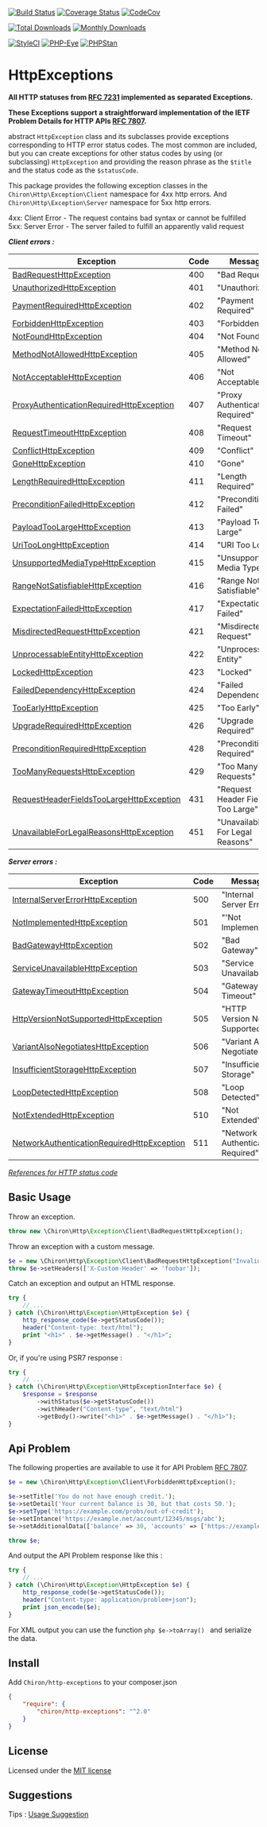 [![Build Status](https://travis-ci.org/ncou/Chiron-HttpExceptions.svg?branch=master)](https://travis-ci.org/ncou/Chiron-HttpExceptions)
[![Coverage Status](https://coveralls.io/repos/github/ncou/Chiron-HttpExceptions/badge.svg?branch=master)](https://coveralls.io/github/ncou/Chiron-HttpExceptions?branch=master)
[![CodeCov](https://codecov.io/gh/ncou/Chiron-HttpExceptions/branch/master/graph/badge.svg)](https://codecov.io/gh/ncou/Chiron-HttpExceptions)

[![Total Downloads](https://img.shields.io/packagist/dt/chiron/http-exceptions.svg?style=flat-square)](https://packagist.org/packages/chiron/http-exceptions/stats)
[![Monthly Downloads](https://img.shields.io/packagist/dm/chiron/http-exceptions.svg?style=flat-square)](https://packagist.org/packages/chiron/http-exceptions/stats)

[![StyleCI](https://styleci.io/repos/147929663/shield?style=flat)](https://styleci.io/repos/147929663)
[![PHP-Eye](https://php-eye.com/badge/chiron/http-exceptions/tested.svg?style=flat)](https://php-eye.com/package/chiron/http-exceptions)
[![PHPStan](https://img.shields.io/badge/PHPStan-enabled-brightgreen.svg?style=flat)](https://github.com/phpstan/phpstan)


HttpExceptions
==============

**All HTTP statuses from [RFC 7231](http://tools.ietf.org/html/rfc7231) implemented as separated Exceptions.**

**These Exceptions support a straightforward implementation of the IETF Problem Details for HTTP APIs [RFC 7807](https://tools.ietf.org/html/rfc7807).**

abstract `HttpException` class and its subclasses provide exceptions corresponding to HTTP
error status codes. The most common are included, but you can create exceptions
for other status codes by using (or subclassing) `HttpException` and providing 
the reason phrase as the `$title` and the status code as the `$statusCode`.

This package provides the following exception classes in the 
`Chiron\Http\Exception\Client` namespace for 4xx http errors. 
And `Chiron\Http\Exception\Server` namespace for 5xx http errors. 

4xx: Client Error - The request contains bad syntax or cannot be fulfilled
5xx: Server Error - The server failed to fulfill an apparently valid request

***Client errors :***

| Exception                             | Code | Message                           |
| ------------------------------------- | ---- | --------------------------------- |
| [BadRequestHttpException](src/Client/BadRequestHttpException.php)                   |  400 | "Bad Request"                     |
| [UnauthorizedHttpException](src/Client/UnauthorizedHttpException.php)                   |  401 | "Unauthorized"                     |
| [PaymentRequiredHttpException](src/Client/PaymentRequiredHttpException.php)                   |  402 | "Payment Required"                     |
| [ForbiddenHttpException](src/Client/ForbiddenHttpException.php)                   |  403 | "Forbidden"                     |
| [NotFoundHttpException](src/Client/NotFoundHttpException.php)                   |  404 | "Not Found"                     |
| [MethodNotAllowedHttpException](src/Client/MethodNotAllowedHttpException.php)                   |  405 | "Method Not Allowed"                     |
| [NotAcceptableHttpException](src/Client/NotAcceptableHttpException.php)                   |  406 | "Not Acceptable"                     |
| [ProxyAuthenticationRequiredHttpException](src/Client/ProxyAuthenticationRequiredHttpException.php)                   |  407 | "Proxy Authentication Required"                     |
| [RequestTimeoutHttpException](src/Client/RequestTimeoutHttpException.php)                   |  408 | "Request Timeout"                     |
| [ConflictHttpException](src/Client/ConflictHttpException.php)                   |  409 | "Conflict"                     |
| [GoneHttpException](src/Client/GoneHttpException.php)                   |  410 | "Gone"                     |
| [LengthRequiredHttpException](src/Client/LengthRequiredHttpException.php)                   |  411 | "Length Required"                     |
| [PreconditionFailedHttpException](src/Client/PreconditionFailedHttpException.php)                   |  412 | "Precondition Failed"                     |
| [PayloadTooLargeHttpException](src/Client/PayloadTooLargeHttpException.php)                   |  413 | "Payload Too Large"                     |
| [UriTooLongHttpException](src/Client/UriTooLongHttpException.php)                   |  414 | "URI Too Long"                     |
| [UnsupportedMediaTypeHttpException](src/Client/UnsupportedMediaTypeHttpException.php)                   |  415 | "Unsupported Media Type"                     |
| [RangeNotSatisfiableHttpException](src/Client/RangeNotSatisfiableHttpException.php)                   |  416 | "Range Not Satisfiable"                     |
| [ExpectationFailedHttpException](src/Client/ExpectationFailedHttpException.php)                   |  417 | "Expectation Failed"                     |
| [MisdirectedRequestHttpException](src/Client/MisdirectedRequestHttpException.php)                   |  421 | "Misdirected Request"                     |
| [UnprocessableEntityHttpException](src/Client/UnprocessableEntityHttpException.php)                   |  422 | "Unprocessable Entity"                     |
| [LockedHttpException](src/Client/LockedHttpException.php)                   |  423 | "Locked"                     |
| [FailedDependencyHttpException](src/Client/FailedDependencyHttpException.php)                   |  424 | "Failed Dependency"                     |
| [TooEarlyHttpException](src/Client/TooEarlyHttpException.php)                   |  425 | "Too Early"                     |
| [UpgradeRequiredHttpException](src/Client/UpgradeRequiredHttpException.php)                   |  426 | "Upgrade Required"                     |
| [PreconditionRequiredHttpException](src/Client/PreconditionRequiredHttpException.php)                   |  428 | "Precondition Required"                     |
| [TooManyRequestsHttpException](src/Client/TooManyRequestsHttpException.php)                   |  429 | "Too Many Requests"                     |
| [RequestHeaderFieldsTooLargeHttpException](src/Client/RequestHeaderFieldsTooLargeHttpException.php)                   |  431 | "Request Header Fields Too Large"                     |
| [UnavailableForLegalReasonsHttpException](src/Client/UnavailableForLegalReasonsHttpException.php)                   |  451 | "Unavailable For Legal Reasons"                     |

***Server errors :***

| Exception                             | Code | Message                           |
| ------------------------------------- | ---- | --------------------------------- |
| [InternalServerErrorHttpException](src/Server/InternalServerErrorHttpException.php)                   |  500 | "Internal Server Error"                     |
| [NotImplementedHttpException](src/Server/NotImplementedHttpException.php)                   |  501 | "'Not Implemented"                     |
| [BadGatewayHttpException](src/Server/BadGatewayHttpException.php)                   |  502 | "Bad Gateway"                     |
| [ServiceUnavailableHttpException](src/Server/ServiceUnavailableHttpException.php)                   |  503 | "Service Unavailable"                     |
| [GatewayTimeoutHttpException](src/Server/GatewayTimeoutHttpException.php)                   |  504 | "Gateway Timeout"                     |
| [HttpVersionNotSupportedHttpException](src/Server/HttpVersionNotSupportedHttpException.php)                   |  505 | "HTTP Version Not Supported"                     |
| [VariantAlsoNegotiatesHttpException](src/Server/VariantAlsoNegotiatesHttpException.php)                   |  506 | "Variant Also Negotiates"                     |
| [InsufficientStorageHttpException](src/Server/InsufficientStorageHttpException.php)                   |  507 | "Insufficient Storage"                     |
| [LoopDetectedHttpException](src/Server/LoopDetectedHttpException.php)                   |  508 | "Loop Detected"                     |
| [NotExtendedHttpException](src/Server/NotExtendedHttpException.php)                   |  510 | "Not Extended"                     |
| [NetworkAuthenticationRequiredHttpException](src/Server/NetworkAuthenticationRequiredHttpException.php)                   |  511 | "Network Authentication Required"                     |

*[References for HTTP status code](https://www.iana.org/assignments/http-status-codes/http-status-codes.xml)*

Basic Usage
-----------

Throw an exception.

```php
throw new \Chiron\Http\Exception\Client\BadRequestHttpException(); 
```

Throw an exception with a custom message.

```php
$e = new \Chiron\Http\Exception\Client\BadRequestHttpException("Invalid syntax !");
throw $e->setHeaders(['X-Custom-Header' => 'foobar']);
```

Catch an exception and output an HTML response.

```php
try {
    // ... 
} catch (\Chiron\Http\Exception\HttpException $e) {
    http_response_code($e->getStatusCode());
    header("Content-type: text/html");
    print "<h1>" . $e->getMessage() . "</h1>";
}
```

Or, if you're using PSR7 response :

```php
try {
    // ... 
} catch (\Chiron\Http\Exception\HttpExceptionInterface $e) {
    $response = $response
        ->withStatus($e->getStatusCode())
        ->withHeader("Content-type", "text/html")
        ->getBody()->write("<h1>" . $e->getMessage() . "</h1>");
}
```

Api Problem
-------
The following properties are available to use it for API Problem [RFC 7807](https://tools.ietf.org/html/rfc7807#page-5).

```php
$e = new \Chiron\Http\Exception\Client\ForbiddenHttpException();

$e->setTitle('You do not have enough credit.');
$e->setDetail('Your current balance is 30, but that costs 50.');
$e->setType('https://example.com/probs/out-of-credit');
$e->setIntance('https://example.net/account/12345/msgs/abc');
$e->setAdditionalData(['balance' => 30, 'accounts' => ['https://example.net/account/12345', 'https://example.net/account/67890']]);

throw $e;
```

And output the API Problem response like this :

```php
try {
    // ... 
} catch (\Chiron\Http\Exception\HttpException $e) {
    http_response_code($e->getStatusCode());
    header("Content-type: application/problem+json");
    print json_encode($e);
}
```
For XML output you can use the function ```php $e->toArray() ``` and serialize the data.


Install
-------

Add `Chiron/http-exceptions` to your composer.json 

```json
{
    "require": {
        "chiron/http-exceptions": "^2.0"
    }
}
```

License
---------------------
Licensed under the [MIT license](LICENSE.md)

Suggestions
---------------------
Tips : [Usage Suggestion](USAGE_SUGGESTION.md)

